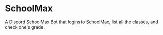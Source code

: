 # SchoolMax
A Discord SchoolMax Bot that logins to SchoolMax, list all the classes, and check one's grade.
